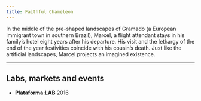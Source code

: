 ```yaml
---
title: Faithful Chameleon
---
```


In the middle of the pre-shaped landscapes of Gramado (a European immigrant town in southern Brazil), Marcel, a flight attendant stays in his family’s hotel eight years after his departure. His visit and the lethargy of the end of the year festivities coincide with his cousin’s death. Just like the artificial landscapes, Marcel projects an imagined existence.

---

## Labs, markets and events
* **Plataforma:LAB** 2016
